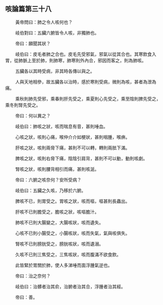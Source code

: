 ## 咳論篇第三十八

<p>&emsp;&emsp;
黃帝問曰：肺之令人咳何也？
</p>
<p>&emsp;&emsp;
岐伯對曰：五臟六腑皆令人咳，非獨肺也。
</p>
<p>&emsp;&emsp;
帝曰：願聞其狀？
</p>
<p>&emsp;&emsp;
岐伯曰：皮毛者肺之合也。皮毛先受邪氣，邪氣以從其合也。其寒飲食入胃，從肺脈上至於肺，則肺寒，肺寒則外內合，邪因而客之，則為肺咳。
</p>
<p>&emsp;&emsp;
五臟各以其時受病，非其時各傳以與之。
</p>
<p>&emsp;&emsp;
人與天地相參，故五臟各以治時，感於寒則受病，微則為咳，甚者為泄為痛。
</p>
<p>&emsp;&emsp;
乘秋則肺先受邪，乘春則肝先受之，乘夏則心先受之，乘至陰則脾先受之，乘冬則腎先受之。
</p>
<p>&emsp;&emsp;
帝曰：何以異之？
</p>
<p>&emsp;&emsp;
岐伯曰：肺咳之狀，咳而喘息有音，甚則唾血。
</p>
<p>&emsp;&emsp;
心咳之狀，咳則心痛，喉仲介介如梗狀，甚則咽腫，喉痹。
</p>
<p>&emsp;&emsp;
肝咳之狀，咳則兩脅下痛，甚則不可以轉，轉則兩胠下滿。
</p>
<p>&emsp;&emsp;
脾咳之狀，咳則右脅下痛，陰陰引肩背，甚則不可以動，動則咳劇。
</p>
<p>&emsp;&emsp;
腎咳之狀，咳則腰背相引而痛，甚則咳涎。
</p>
<p>&emsp;&emsp;
帝曰：六腑之咳奈何？安所受病？
</p>
<p>&emsp;&emsp;
岐伯曰：五臟之久咳，乃移於六腑。
</p>
<p>&emsp;&emsp;
脾咳不已，則胃受之。胃咳之狀，咳而嘔，嘔甚則長蟲出。
</p>
<p>&emsp;&emsp;
肝咳不已則膽受之，膽咳之狀，咳嘔膽汁。
</p>
<p>&emsp;&emsp;
肺咳不已則大腸變之，大腸咳狀，咳而遺失。
</p>
<p>&emsp;&emsp;
心咳不已則小腸受之，小腸咳狀，咳而失氣，氣與咳俱失。
</p>
<p>&emsp;&emsp;
腎咳不已則膀胱受之，膀胱咳狀，咳而遺溺。
</p>
<p>&emsp;&emsp;
久咳不已則三焦受之，三焦咳狀，咳而腹滿不欲食飲。
</p>
<p>&emsp;&emsp;
此皆緊於胃關於肺，使人多涕唾而面浮腫氣逆也。
</p>
<p>&emsp;&emsp;
帝曰：治之奈何？
</p>
<p>&emsp;&emsp;
岐伯曰：治髒者治其俞，治腑者治其合，浮腫者治其經。
</p>
<p>&emsp;&emsp;
帝曰：善。
</p>








